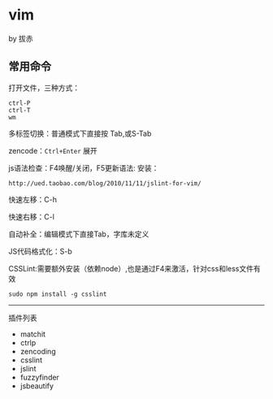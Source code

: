 vim
===

by 拔赤

## 常用命令

打开文件，三种方式：

	ctrl-P
	ctrl-T
	wm

多标签切换：普通模式下直接按 Tab,或S-Tab

zencode：`Ctrl+Enter` 展开

js语法检查：F4唤醒/关闭，F5更新语法: 安装：

	http://ued.taobao.com/blog/2010/11/11/jslint-for-vim/

快速左移：C-h

快速右移：C-l

自动补全：编辑模式下直接Tab，字库未定义

JS代码格式化：S-b

CSSLint:需要额外安装（依赖node）,也是通过F4来激活，针对css和less文件有效

	sudo npm install -g csslint

------

插件列表

- matchit
- ctrlp
- zencoding
- csslint
- jslint
- fuzzyfinder
- jsbeautify



